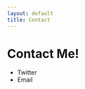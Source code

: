 ```yaml
---
layout: default
title: Contact
---
```

<div id="home">
  <h1>Contact Me!</h1>
  <ul>
<li>Twitter</li>
<li>Email</li>
  </ul>
</div>

